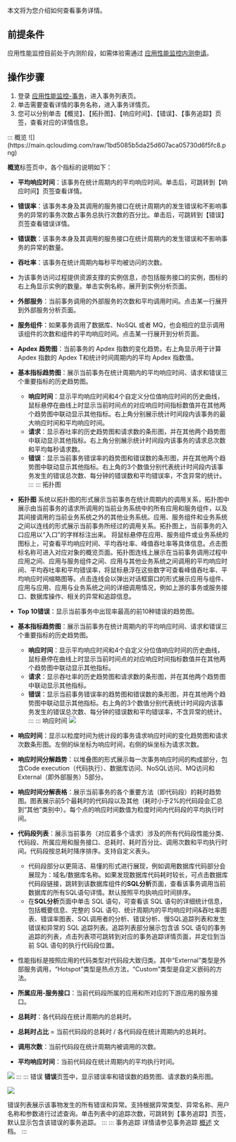 
本文将为您介绍如何查看事务详情。

## 前提条件


应用性能监控目前处于内测阶段，如需体验需通过 [应用性能监控内测申请](https://cloud.tencent.com/apply/p/f5yvbf09mka)。

## 操作步骤

1. 登录 [应用性能监控-事务](https://console.cloud.tencent.com/tapm/action)，进入事务列表页。
2. 单击需要查看详情的事务名称，进入事务详情页。
3. 您可以分别单击【概览】、【拓扑图】、【响应时间】、【错误】、【事务追踪】页签，查看对应的详情信息。
<dx-tabs>
::: 概览
![](https://main.qcloudimg.com/raw/1bd5085b5da25d607aca05730d6f5fc8.png)

**概览**标签页中，各个指标的说明如下：

- **平均响应时间**：该事务在统计周期内的平均响应时间。单击后，可跳转到【响应时间】页签查看详情。
- **错误率**：该事务本身及其调用的服务接口在统计周期内的发生错误和不影响事务的异常的事务次数占事务总执行次数的百分比。单击后，可跳转到【错误】页签查看错误详情。
- **错误数**：该事务本身及其调用的服务接口在统计周期内的发生错误和不影响事务的异常的数量。
- **吞吐率**：该事务在统计周期内每秒平均被访问的次数。
- 为该事务访问过程提供资源支撑的实例信息，亦包括服务接口的实例，图标的右上角显示实例的数量。单击实例名称，展开到实例分析页面。
- **外部服务**：当前事务调用的外部服务的次数和平均调用时间。点击某一行展开到外部服务分析页面。
- **服务组件**：如果事务调用了数据库、NoSQL 或者 MQ，也会相应的显示调用该组件的次数和组件的平均响应时间。点击某一行展开到分析页面。
- **Apdex 趋势图**：当前事务的 Apdex 指数的变化趋势。右上角显示用于计算 Apdex 指数的 Apdex T和统计时间周期内的平均 Apdex 指数值。
- **基本指标趋势图**：展示当前事务在统计周期内的平均响应时间、请求和错误三个重要指标的历史趋势图。
	- **响应时间**：显示平均响应时间和4个自定义分位值响应时间的历史曲线，鼠标悬停在曲线上时显示当前时间点的对应响应时间指标数值并在其他两个趋势图中联动显示其他指标。右上角分别展示统计时间段内该事务的最大响应时间和平均响应时间。
	- **请求**：显示吞吐率的历史趋势图和请求数的条形图，并在其他两个趋势图中联动显示其他指标。右上角分别展示统计时间段内该事务的请求总次数和平均每秒请求数。
	- **错误**：显示当前事务错误率的趋势图和错误数的条形图，并在其他两个趋势图中联动显示其他指标。右上角的3个数值分别代表统计时间段内该事务发生的错误总次数、每分钟的错误数和平均错误率，不含异常的统计。
:::
::: 拓扑图
- **拓扑图**
 系统以拓扑图的形式展示当前事务在统计周期内的调用关系，拓扑图中展示由当前事务的请求所调用的当前业务系统中的所有应用和服务组件，以及其间接调用的当前业务系统之外的其他业务系统。应用、服务组件和业务系统之间以连线的形式展示当前事务所经过的调用关系。拓扑图上，当前事务的入口应用以“入口”的字样标注出来。
  将鼠标悬停在应用、服务组件或业务系统的图标上，可查看平均响应时间、平均吞吐率、峰值吞吐率等具体信息。点击图标名称可进入对应对象的概览页面。拓扑图连线上展示在当前事务调用过程中应用之间、应用与服务组件之间、应用与其他业务系统之间调用的平均响应时间、平均吞吐率和平均错误率，将鼠标悬浮在这些数字可查看峰值吞吐率、平均响应时间缩略图等。点击连线会以弹出对话框窗口的形式展示应用与组件、应用与应用、应用与业务系统之间的详细调用情况，例如上游的事务或服务接口、数据库操作、相关的异常和追踪信息。
- **Top 10错误**：显示当前事务中出现率最高的前10种错误的趋势图。
- **基本指标趋势图**：展示当前事务在统计周期内的平均响应时间、请求和错误三个重要指标的历史趋势图。
  - **响应时间**：显示平均响应时间和4个自定义分位值响应时间的历史曲线，鼠标悬停在曲线上时显示当前时间点的对应响应时间指标数值并在其他两个趋势图中联动显示其他指标。
  - **请求**：显示吞吐率的历史趋势图和请求数的条形图，并在其他两个趋势图中联动显示其他指标。
  - **错误**：显示当前事务错误率的趋势图和错误数的条形图，并在其他两个趋势图中联动显示其他指标。右上角的3个数值分别代表统计时间段内该事务发生的错误总次数、每分钟的错误数和平均错误率，不含异常的统计。
:::
::: 响应时间
![](https://main.qcloudimg.com/raw/9fd8d88ff8ef9f243521f29ed4c21c8c.png)

- **响应时间**：显示以粒度时间为统计段的事务请求响应时间的变化趋势图和请求次数条形图。左侧的纵坐标为响应时间，右侧的纵坐标为请求次数。
- **响应时间分解趋势**：以堆叠图的形式展示每一次事务响应时间的构成部分，包含Code execution（代码执行）、数据库访问、NoSQL访问、MQ访问和External（即外部服务）5部分。
- **响应时间分解表格**：展示当前事务的各个重要方法（即代码段）的耗时趋势图。图表展示前5个最耗时的代码段以及其他（耗时小于2%的代码段会汇总到“其他”类别中）。每个点的响应时间数值为粒度时间内代码段的平均执行时间。
- **代码段列表**：展示当前事务（对应着多个请求）涉及的所有代码段性能分类、代码段、所属应用和服务接口、总耗时、耗时百分比、调用次数和平均执行时间。代码段按总耗时降序排序。支持自定义表头。
    - 代码段部分以更简洁、易懂的形式进行展现，例如调用数据库代码部分会展现为：域名/数据库名称。如果发现数据库代码耗时较长，可点击数据库代码段链接，跳转到该数据库组件的**SQL分析**页面，查看该事务调用当前数据库的所有SQL语句详情。默认按照平均执响应时间排序。
    - 在**SQL分析**页面中单击 SQL 语句，可查看该 SQL 语句的详细统计信息，包括概要信息、完整的 SQL 语句、统计周期内的平均响应时间&吞吐率图表、错误率图表、SQL调用者的分析、错误分析、慢SQL追踪列表和发生错误和异常的 SQL 追踪列表。追踪列表部分展示包含该 SQL 语句的事务追踪的列表，点击列表项可跳转到对应的事务追踪详情页面，并定位到当前 SQL 语句的执行代码段位置。
- 性能指标是按照应用的代码类型对代码段大致归类。其中“External”类型是外部服务调用，“Hotspot”类型是热点方法，“Custom”类型是自定义嵌码的方法。
- **所属应用-服务接口**：当前代码段所属的应用和所对应的下游应用的服务接口。
- **总耗时**：各代码段在统计周期内的总耗时。
- **总耗时占比** = 当前代码段的总耗时 / 各代码段在统计周期内的总耗时。
- **调用次数**：当前代码段在统计周期内被调用的次数。
- **平均响应时间**：当前代码段在统计周期内的平均执行时间。

![](https://main.qcloudimg.com/raw/f1743d13c14348ab4fc63089b98cecd0.png)
:::
::: 错误
**错误**页签中，显示错误率和错误数的趋势图、请求数的条形图。

![](https://main.qcloudimg.com/raw/36f3d46ea2c369600cbdad80ebd2533d.png)

错误列表展示该事物发生的所有错误和异常。支持根据异常类型、异常名称、用户名称和参数进行过滤查询。单击列表中的追踪次数，可跳转到【事务追踪】页签，默认显示包含该错误的事务追踪。
:::
::: 事务追踪
详情请参见事务追踪 [概述](https://cloud.tencent.com/document/product/1349/52275) 文档。
:::
</dx-tabs>


